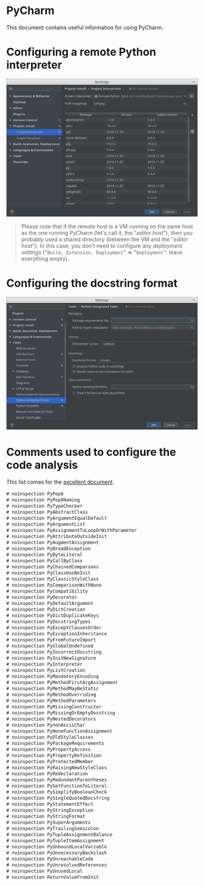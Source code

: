 # PyCharm

This document contains useful information for using PyCharm.

# Configuring a remote Python interpreter

![Project Interpreter Dettings](images/pycharm-project-interpreter-settings.png)

> Please note that if the remote host is a VM running on the same host as the one running PyCharm (let's call it, the "_editor host_"), then you probably used a shared directory (between the VM and the "_editor host_"). In this case, you don't need to configure any _deployment settings_ ("`Build, Extension, Deployment`" => "`Deployment`": leave everything empty).

# Configuring the docstring format

![Python Integrated Tools Settings](images/pycharm-docstring-settings.png)

# Comments used to configure the code analysis

This list comes for the [excellent document](https://gist.github.com/pylover/7870c235867cf22817ac5b096defb768).

    # noinspection PyPep8
    # noinspection PyPep8Naming
    # noinspection PyTypeChecker
    # noinspection PyAbstractClass
    # noinspection PyArgumentEqualDefault
    # noinspection PyArgumentList
    # noinspection PyAssignmentToLoopOrWithParameter
    # noinspection PyAttributeOutsideInit
    # noinspection PyAugmentAssignment
    # noinspection PyBroadException
    # noinspection PyByteLiteral
    # noinspection PyCallByClass
    # noinspection PyChainedComparsons
    # noinspection PyClassHasNoInit
    # noinspection PyClassicStyleClass
    # noinspection PyComparisonWithNone
    # noinspection PyCompatibility
    # noinspection PyDecorator
    # noinspection PyDefaultArgument
    # noinspection PyDictCreation
    # noinspection PyDictDuplicateKeys
    # noinspection PyDocstringTypes
    # noinspection PyExceptClausesOrder
    # noinspection PyExceptionInheritance
    # noinspection PyFromFutureImport
    # noinspection PyGlobalUndefined
    # noinspection PyIncorrectDocstring
    # noinspection PyInitNewSignature
    # noinspection PyInterpreter
    # noinspection PyListCreation
    # noinspection PyMandatoryEncoding
    # noinspection PyMethodFirstArgAssignment
    # noinspection PyMethodMayBeStatic
    # noinspection PyMethodOverriding
    # noinspection PyMethodParameters
    # noinspection PyMissingConstructor
    # noinspection PyMissingOrEmptyDocstring
    # noinspection PyNestedDecorators
    # noinspection PynonAsciiChar
    # noinspection PyNoneFunctionAssignment
    # noinspection PyOldStyleClasses
    # noinspection PyPackageRequirements
    # noinspection PyPropertyAccess
    # noinspection PyPropertyDefinition
    # noinspection PyProtectedMember
    # noinspection PyRaisingNewStyleClass
    # noinspection PyRedeclaration
    # noinspection PyRedundantParentheses
    # noinspection PySetFunctionToLiteral
    # noinspection PySimplifyBooleanCheck
    # noinspection PySingleQuotedDocstring
    # noinspection PyStatementEffect
    # noinspection PyStringException
    # noinspection PyStringFormat
    # noinspection PySuperArguments
    # noinspection PyTrailingSemicolon
    # noinspection PyTupleAssignmentBalance
    # noinspection PyTupleItemAssignment
    # noinspection PyUnboundLocalVariable
    # noinspection PyUnnecessaryBackslash
    # noinspection PyUnreachableCode
    # noinspection PyUnresolvedReferences
    # noinspection PyUnusedLocal
    # noinspection ReturnValueFromInit



